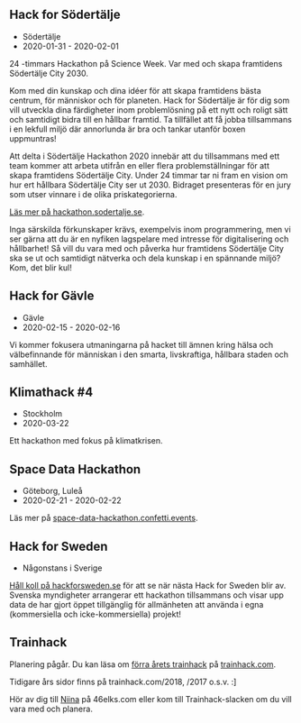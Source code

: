 ## Hack for Södertälje
* Södertälje
* 2020-01-31 - 2020-02-01

24 -timmars Hackathon på Science Week. Var med och skapa framtidens Södertälje City 2030.

Kom med din kunskap och dina idéer för att skapa framtidens bästa centrum, för människor och för planeten. Hack for Södertälje är för dig som vill utveckla dina färdigheter inom problemlösning på ett nytt och roligt sätt och samtidigt bidra till en hållbar framtid. Ta tillfället att få jobba tillsammans i en lekfull miljö där annorlunda är bra och tankar utanför boxen uppmuntras!

Att delta i Södertälje Hackathon 2020 innebär att du tillsammans med ett team kommer att arbeta utifrån en eller flera problemställningar för att skapa framtidens Södertälje City. Under 24 timmar tar ni fram en vision om hur ert hållbara Södertälje City ser ut 2030. Bidraget presenteras för en  jury som utser vinnare i de olika priskategorierna.

[Läs mer på hackathon.sodertalje.se](https://hackathon.sodertalje.se/).

Inga särskilda förkunskaper krävs, exempelvis inom programmering, men vi ser gärna att du är en nyfiken lagspelare med intresse för digitalisering och hållbarhet! Så vill du vara med och påverka hur framtidens Södertälje City ska se ut och samtidigt nätverka och dela kunskap i en spännande miljö? Kom, det blir kul!


## Hack for Gävle
* Gävle
* 2020-02-15 - 2020-02-16

Vi kommer fokusera utmaningarna på hacket till ämnen kring hälsa och välbefinnande för människan i den smarta, livskraftiga, hållbara staden och samhället.


## Klimathack #4
* Stockholm
* 2020-03-22

Ett hackathon med fokus på klimatkrisen. 


## Space Data Hackathon
* Göteborg, Luleå
* 2020-02-21 - 2020-02-22

Läs mer på [space-data-hackathon.confetti.events](https://space-data-hackathon.confetti.events).


## Hack for Sweden
* Någonstans i Sverige

[Håll koll på hackforsweden.se](https://hackforsweden.se) för att se när nästa Hack for Sweden blir av. Svenska myndigheter arrangerar ett hackathon tillsammans och visar upp data de har gjort öppet tillgänglig för allmänheten att använda i egna (kommersiella och icke-kommersiella) projekt!


## Trainhack
Planering pågår. Du kan läsa om [förra årets trainhack](https://trainhack.com) på [trainhack.com]( https://trainhack.com ).

Tidigare års sidor finns på trainhack.com/2018, /2017 o.s.v. :]

Hör av dig till [Niina](mailto:niina@46elks.com) på 46elks.com eller kom till Trainhack-slacken om du vill vara med och planera.
